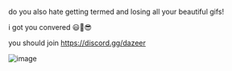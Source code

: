 do you also hate getting termed and losing all your beautiful gifs!

i got you convered 😃🙁😎

you should join https://discord.gg/dazeer

![image](https://user-images.githubusercontent.com/107649934/231901644-0540acee-919a-48f6-8d90-ecdec4e66c5f.png)

